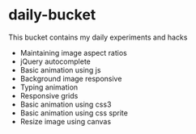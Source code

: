 daily-bucket
============

This bucket contains my daily experiments and hacks

<ul>
<li>Maintaining image aspect ratios</li>
<li>jQuery autocomplete</li>
<li>Basic animation using js</li>
<li>Background image responsive</li>
<li>Typing animation</li>
<li>Responsive grids</li>
<li>Basic animation using css3</li>
<li>Basic animation using css sprite</li>
<li>Resize image using canvas</li>
</ul>
